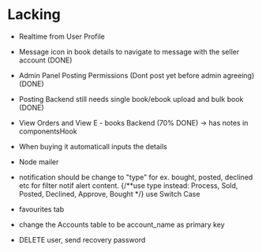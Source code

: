 # Lacking

- Realtime from User Profile
- Message icon in book details to navigate to message with the seller account (DONE)
- Admin Panel Posting Permissions (Dont post yet before admin agreeing) (DONE)

- Posting Backend still needs single book/ebook upload and bulk book  (DONE)

- View Orders and View E - books Backend (70% DONE) -> has notes in componentsHook
- When buying it automaticall inputs the details
- Node mailer
- notification should be change to "type" for ex. bought, posted, declined etc for filter notif alert content.  {/**use type instead: Process, Sold, Posted, Declined, Approve, Bought */} use Switch Case
- favourites tab
- change the Accounts table to be account_name as primary key 
- DELETE user, send recovery password 